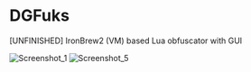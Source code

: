 # DGFuks
[UNFINISHED] IronBrew2 (VM) based Lua obfuscator with GUI

![Screenshot_1](https://user-images.githubusercontent.com/37979538/170980872-6cc1f666-3961-47a3-982a-8526111fe977.png) ![Screenshot_5](https://user-images.githubusercontent.com/37979538/170980882-36d9dd3c-08d4-47aa-b417-07d744425958.png)

